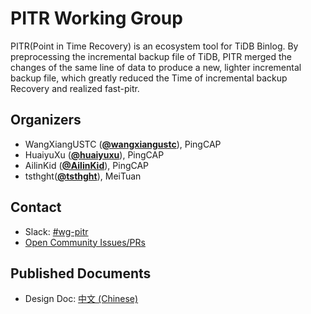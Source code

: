 # PITR Working Group

PITR(Point in Time Recovery) is an ecosystem tool for TiDB Binlog. By preprocessing the incremental backup file of TiDB, PITR merged the changes of the same line of data to produce a new, lighter incremental backup file, which greatly reduced the Time of incremental backup Recovery and realized fast-pitr.

## Organizers

* WangXiangUSTC (**[@wangxiangustc](https://github.com/WangXiangUSTC)**), PingCAP
* HuaiyuXu (**[@huaiyuxu](https://github.com/XuHuaiyu)**), PingCAP
* AilinKid (**[@AilinKid](https://github.com/AilinKid)**), PingCAP
* tsthght(**[@tsthght](https://github.com/tsthght)**), MeiTuan

## Contact

- Slack: [#wg-pitr](https://tidbcommunity.slack.com/archives/CRH5594F8)
- [Open Community Issues/PRs](https://github.com/pingcap/community/issues/126)

## Published Documents

* Design Doc: [中文 (Chinese)](https://github.com/lvleiice/Better-PITR/blob/master/README.md)
